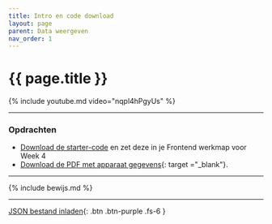 ```yaml
---
title: Intro en code download
layout: page
parent: Data weergeven
nav_order: 1
---
```


# {{ page.title }}

{% include youtube.md video="nqpl4hPgyUs" %}

---


### Opdrachten
- [Download de starter-code](download/data-weergeven.zip) en zet deze in je Frontend werkmap voor Week 4
- [Download de PDF met apparaat gegevens](download/verbruik_apparaten.pdf){: target ="_blank"}.

---

{% include bewijs.md %}

---

[JSON bestand inladen](2-json-laden){: .btn .btn-purple .fs-6 }
